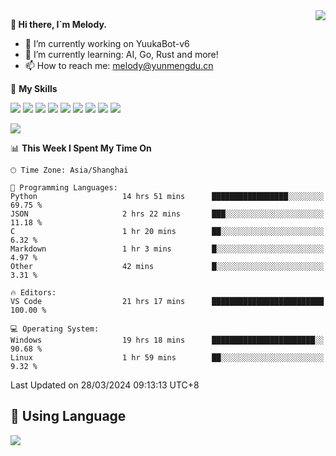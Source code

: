 <a href="#">
  <img align="right" src="https://github-readme-stats.vercel.app/api?username=melodyyuuka&count_private=true&show_icons=true" />
</a>

**👋 Hi there, I`m Melody.**

- 🔭 I’m currently working on YuukaBot-v6
- 🌱 I’m currently learning: AI, Go, Rust and more!
- 📫 How to reach me: melody@yunmengdu.cn

🌟 **My Skills** 

![](https://img.shields.io/badge/-Python-3e74a2?style=flat-square&logo=Python&logoColor=fff)
![](https://img.shields.io/badge/-Java-007396?style=flat-square&logo=OpenJDK&logoColor=fff)
![](https://img.shields.io/badge/-Node.js-339933?style=flat-square&logo=Node.js&logoColor=fff)
![](https://img.shields.io/badge/-Git-f05032?style=flat-square&logo=git&logoColor=fff)
![](https://img.shields.io/badge/-PostgreSQL-4169e1?style=flat-square&logo=PostgreSQL&logoColor=fff)
![](https://img.shields.io/badge/-Rust-000000?style=flat-square&logo=rust&logoColor=fff)
![](https://img.shields.io/badge/-VSCode-007acc?style=flat-square&logo=Visual-Studio-Code&logoColor=fff)
![](https://img.shields.io/badge/-FastAPI-009688?style=flat-square&logo=FastAPI&logoColor=fff)
![](https://img.shields.io/badge/-Linux-000000?style=flat-square&logo=Linux&logoColor=fff)


![](https://wakatime.com/badge/user/fa6dc0e2-47c5-4d2d-ae45-69fec6f2122c.svg)

<!--START_SECTION:waka-->
📊 **This Week I Spent My Time On** 

```text
🕑︎ Time Zone: Asia/Shanghai

💬 Programming Languages: 
Python                   14 hrs 51 mins      █████████████████░░░░░░░░   69.75 % 
JSON                     2 hrs 22 mins       ███░░░░░░░░░░░░░░░░░░░░░░   11.18 % 
C                        1 hr 20 mins        ██░░░░░░░░░░░░░░░░░░░░░░░    6.32 % 
Markdown                 1 hr 3 mins         █░░░░░░░░░░░░░░░░░░░░░░░░    4.97 % 
Other                    42 mins             █░░░░░░░░░░░░░░░░░░░░░░░░    3.31 % 

🔥 Editors: 
VS Code                  21 hrs 17 mins      █████████████████████████   100.00 % 

💻 Operating System: 
Windows                  19 hrs 18 mins      ███████████████████████░░   90.68 % 
Linux                    1 hr 59 mins        ██░░░░░░░░░░░░░░░░░░░░░░░    9.32 % 
```


 Last Updated on 28/03/2024 09:13:13 UTC+8
<!--END_SECTION:waka-->

## 🥰 **Using Language**

![](https://github-readme-stats.vercel.app/api/wakatime?username=MelodyYuyuko&layout=compact&hide_border=true)
